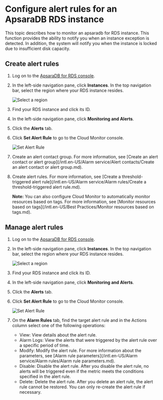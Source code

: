 # Configure alert rules for an ApsaraDB RDS instance

This topic describes how to monitor an apsaradb for RDS instance. This function provides the ability to notify you when an instance exception is detected. In addition, the system will notify you when the instance is locked due to insufficient disk capacity.

## Create alert rules

1.  Log on to the [ApsaraDB for RDS console](https://rds.console.aliyun.com/).

2.  In the left-side navigation pane, click **Instances**. In the top navigation bar, select the region where your RDS instance resides.

    ![Select a region](https://static-aliyun-doc.oss-cn-hangzhou.aliyuncs.com/assets/img/en-US/8651559951/p36543.png)

3.  Find your RDS instance and click its ID.

4.  In the left-side navigation pane, click **Monitoring and Alerts**.

5.  Click the **Alerts** tab.

6.  Click **Set Alert Rule** to go to the Cloud Monitor console.

    ![Set Alert Rule](https://static-aliyun-doc.oss-cn-hangzhou.aliyuncs.com/assets/img/en-US/2350359951/p95893.png)

7.  Create an alert contact group. For more information, see [Create an alert contact or alert group](/intl.en-US/Alarm service/Alert contacts/Create an alert contact or alert group.md).

8.  Create alert rules. For more information, see [Create a threshold-triggered alert rule](/intl.en-US/Alarm service/Alarm rules/Create a threshold-triggered alert rule.md).

    **Note:** You can also configure Cloud Monitor to automatically monitor resources based on tags. For more information, see [Monitor resources based on tags](/intl.en-US/Best Practices/Monitor resources based on tags.md).


## Manage alert rules

1.  Log on to the [ApsaraDB for RDS console](https://rds.console.aliyun.com/).

2.  In the left-side navigation pane, click **Instances**. In the top navigation bar, select the region where your RDS instance resides.

    ![Select a region](https://static-aliyun-doc.oss-cn-hangzhou.aliyuncs.com/assets/img/en-US/8651559951/p36543.png)

3.  Find your RDS instance and click its ID.

4.  In the left-side navigation pane, click **Monitoring and Alerts**.

5.  Click the **Alerts** tab.

6.  Click **Set Alert Rule** to go to the Cloud Monitor console.

    ![Set Alert Rule](https://static-aliyun-doc.oss-cn-hangzhou.aliyuncs.com/assets/img/en-US/2350359951/p95893.png)

7.  On the **Alarm Rules** tab, find the target alert rule and in the Actions column select one of the following operations:

    -   View: View details about the alert rule.
    -   Alarm Logs: View the alerts that were triggered by the alert rule over a specific period of time.
    -   Modify: Modify the alert rule. For more information about the parameters, see [Alarm rule parameters](/intl.en-US/Alarm service/Alarm rules/Alarm rule parameters.md).
    -   Disable: Disable the alert rule. After you disable the alert rule, no alerts will be triggered even if the metric meets the conditions specified in the alert rule.
    -   Delete: Delete the alert rule. After you delete an alert rule, the alert rule cannot be restored. You can only re-create the alert rule if necessary.


